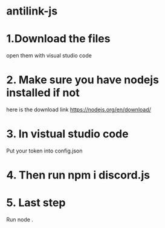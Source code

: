 # antilink-js


# 1.Download the files
  open them with visual studio code
# 2. Make sure you have nodejs installed if not
  here is the download link https://nodejs.org/en/download/
# 3. In vistual studio code
  Put your token into config.json
# 4. Then run npm i discord.js
# 5. Last step
  Run node .
